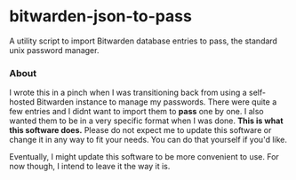 # bitwarden-json-to-pass
A utility script to import Bitwarden database entries to pass, the standard unix password manager.

### About

I wrote this in a pinch when I was transitioning back from using a self-hosted Bitwarden instance to manage my passwords. There were quite a few entries and I didnt want to import them to **pass** one by one. I also wanted them to be in a very specific format when I was done. **This is what this software does.** Please do not expect me to update this software or change it in any way to fit your needs. You can do that yourself if you'd like. 

Eventually, I might update this software to be more convenient to use. For now though, I intend to leave it the way it is.
